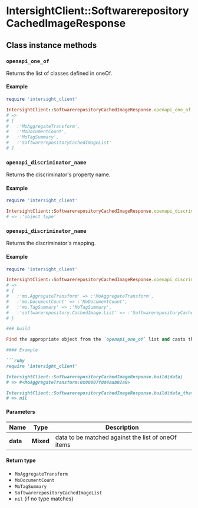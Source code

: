 # IntersightClient::SoftwarerepositoryCachedImageResponse

## Class instance methods

### `openapi_one_of`

Returns the list of classes defined in oneOf.

#### Example

```ruby
require 'intersight_client'

IntersightClient::SoftwarerepositoryCachedImageResponse.openapi_one_of
# =>
# [
#   :'MoAggregateTransform',
#   :'MoDocumentCount',
#   :'MoTagSummary',
#   :'SoftwarerepositoryCachedImageList'
# ]
```

### `openapi_discriminator_name`

Returns the discriminator's property name.

#### Example

```ruby
require 'intersight_client'

IntersightClient::SoftwarerepositoryCachedImageResponse.openapi_discriminator_name
# => :'object_type'
```

### `openapi_discriminator_name`

Returns the discriminator's mapping.

#### Example

```ruby
require 'intersight_client'

IntersightClient::SoftwarerepositoryCachedImageResponse.openapi_discriminator_mapping
# =>
# {
#   :'mo.AggregateTransform' => :'MoAggregateTransform',
#   :'mo.DocumentCount' => :'MoDocumentCount',
#   :'mo.TagSummary' => :'MoTagSummary',
#   :'softwarerepository.CachedImage.List' => :'SoftwarerepositoryCachedImageList'
# }

### build

Find the appropriate object from the `openapi_one_of` list and casts the data into it.

#### Example

```ruby
require 'intersight_client'

IntersightClient::SoftwarerepositoryCachedImageResponse.build(data)
# => #<MoAggregateTransform:0x00007fdd4aab02a0>

IntersightClient::SoftwarerepositoryCachedImageResponse.build(data_that_doesnt_match)
# => nil
```

#### Parameters

| Name | Type | Description |
| ---- | ---- | ----------- |
| **data** | **Mixed** | data to be matched against the list of oneOf items |

#### Return type

- `MoAggregateTransform`
- `MoDocumentCount`
- `MoTagSummary`
- `SoftwarerepositoryCachedImageList`
- `nil` (if no type matches)

